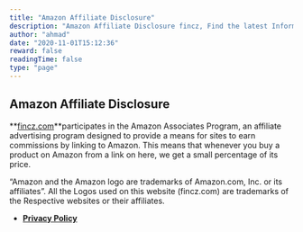 ```yaml
---
title: "Amazon Affiliate Disclosure"
description: "Amazon Affiliate Disclosure fincz, Find the latest Information’s on Money Management, Retirement Planning, Tax-Saving and much more. Our Information is Highly confident and suggested Lifestyle Resources on the Internet."
author: "ahmad"
date: "2020-11-01T15:12:36"
reward: false
readingTime: false
type: "page"
---
```


Amazon Affiliate Disclosure
--------------------

**[fincz.com](https://www.fincz.com/)**participates in the Amazon Associates Program, an affiliate advertising program designed to provide a means for sites to earn commissions by linking to Amazon. This means that whenever you buy a product on Amazon from a link on here, we get a small percentage of its price.

“Amazon and the Amazon logo are trademarks of Amazon.com, Inc. or its affiliates”. All the Logos used on this website (fincz.com) are trademarks of the Respective websites or their affiliates.

*   **[Privacy Policy](https://www.fincz.com/privacy-policy)**